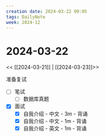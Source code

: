 ```yaml
---
creation date: 2024-03-22 09:05
tags: DailyNote
week: 2024-12
---
```


# 2024-03-22

<< [[2024-03-21]] | [[2024-03-23]]>>


准备复试
- [ ] 笔试 
	- [ ] 数据库真题
- [x] 面试
	- [x] 自我介绍 - 中文 - 3m - 背诵
	- [x] 自我介绍 - 中文 - 1m - 背诵
	- [x] 自我介绍 - 英文 - 1m - 背诵